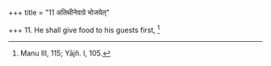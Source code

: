+++
title = "11 अतिथीनेवाग्रे भोजयेत्"

+++
11. He shall give food to his guests first, [^9] 


[^9]:  Manu III, 115; Yājñ. I, 105.
